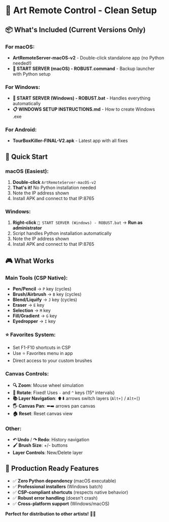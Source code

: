 # 🎨 Art Remote Control - Clean Setup

## 📦 What's Included (Current Versions Only)

### **For macOS:**
- **ArtRemoteServer-macOS-v2** - Double-click standalone app (no Python needed!)
- **🚀 START SERVER (macOS) - ROBUST.command** - Backup launcher with Python setup

### **For Windows:**
- **🚀 START SERVER (Windows) - ROBUST.bat** - Handles everything automatically
- **📋 WINDOWS SETUP INSTRUCTIONS.md** - How to create Windows .exe

### **For Android:**
- **TourBoxKiller-FINAL-V2.apk** - Latest app with all fixes

## 🚀 Quick Start

### **macOS (Easiest):**
1. **Double-click** `ArtRemoteServer-macOS-v2`
2. **That's it!** No Python installation needed
3. Note the IP address shown
4. Install APK and connect to that IP:8765

### **Windows:**
1. **Right-click** `🚀 START SERVER (Windows) - ROBUST.bat` → **Run as administrator**
2. Script handles Python installation automatically
3. Note the IP address shown
4. Install APK and connect to that IP:8765

## 🎮 What Works

### **Main Tools (CSP Native):**
- **Pen/Pencil** → `P` key (cycles)
- **Brush/Airbrush** → `B` key (cycles)
- **Blend/Liquify** → `J` key (cycles)
- **Eraser** → `E` key
- **Selection** → `M` key
- **Fill/Gradient** → `G` key
- **Eyedropper** → `I` key

### **⭐ Favorites System:**
- Set F1-F10 shortcuts in CSP
- Use ⭐ Favorites menu in app
- Direct access to your custom brushes

### **Canvas Controls:**
- **🔍 Zoom**: Mouse wheel simulation
- **🔄 Rotate**: Fixed! Uses `-` and `^` keys (15° intervals)
- **📚 Layer Navigation**: ⬆️⬇️ arrows switch layers (`Alt+]` / `Alt+[`)
- **🖐️ Canvas Pan**: ⬅️➡️ arrows pan canvas
- **🏠 Reset**: Reset canvas view

### **Other:**
- **↶ Undo** / **↷ Redo**: History navigation
- **🖌️ Brush Size**: +/- buttons
- **Layer Controls**: New/Delete layer

## 🎯 Production Ready Features

- ✅ **Zero Python dependency** (macOS executable)
- ✅ **Professional installers** (Windows batch)
- ✅ **CSP-compliant shortcuts** (respects native behavior)
- ✅ **Robust error handling** (doesn't crash)
- ✅ **Cross-platform support** (Windows/macOS)

**Perfect for distribution to other artists!** 🎨✨
